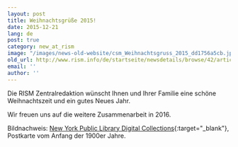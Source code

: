 ```yaml
---
layout: post
title: Weihnachtsgrüße 2015!
date: 2015-12-21
lang: de
post: true
category: new_at_rism
image: "/images/news-old-website/csm_Weihnachtsgruss_2015_dd1756a5cb.jpg"
old_url: http://www.rism.info/de/startseite/newsdetails/browse/42/article/64/happy-holidays-2015.html
email: ''
author: ''
---
```


Die RISM Zentralredaktion wünscht Ihnen und Ihrer Familie eine schöne Weihnachtszeit und ein gutes Neues Jahr.


Wir freuen uns auf die weitere Zusammenarbeit in 2016.

Bildnachweis: [New York Public Library Digital Collections](http://digitalcollections.nypl.org/items/510d47e3-6996-a3d9-e040-e00a18064a99){:target="_blank"}, Postkarte vom Anfang der 1900er Jahre.